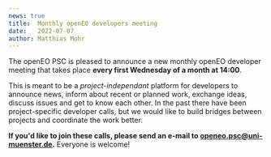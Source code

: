```yaml
---
news: true
title:  Monthly openEO developers meeting
date:   2022-07-07
author: Matthias Mohr
---
```


The openEO PSC is pleased to announce a new monthly openEO developer meeting that
takes place **every first Wednesday of a month at 14:00**.

This is meant to be a *project-independant* platform for developers to announce news,
inform about recent or planned work, exchange ideas, discuss issues and get to
know each other. In the past there have been project-specific developer calls, but
we would like to build bridges between projects and coordinate the work better.

**If you'd like to join these calls, please send an e-mail to [openeo.psc@uni-muenster.de](mailto:openeo.psc@uni-muenster.de).**
Everyone is welcome!